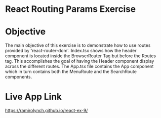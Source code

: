 # React Routing Params Exercise

# Objective
The main objective of this exercise is to demonstrate how to use routes provided by 'react-router-dom'. Index.tsx shows how the header component is located inside the BrowserRouter Tag but before the Routes tag. This accomplishes the goal of having the Header component display across the different routes. The App.tsx file contains the App component which in turn contains both the MenuRoute and the SearchRoute components.

# Live App Link
https://ramirolynch.github.io/react-ex-9/
